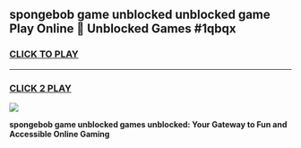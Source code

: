 
## spongebob game unblocked unblocked game Play Online 👋 Unblocked Games #1qbqx
<h3>
<a href="https://premium.freeplayer.one?title=spongebob_game_unblocked&ref=21F">CLICK TO PLAY</a></h3>
<hr>

<h3>
<a href="https://premium.freeplayer.one?title=spongebob_game_unblocked&ref=21F">CLICK 2 PLAY</a>
  
</h3>

<a href="https://premium.freeplayer.one?title=spongebob_game_unblocked&ref=21F/"><img src="https://clearcache.store/games.png"></a>


**spongebob game unblocked games unblocked: Your Gateway to Fun and Accessible Online Gaming**
